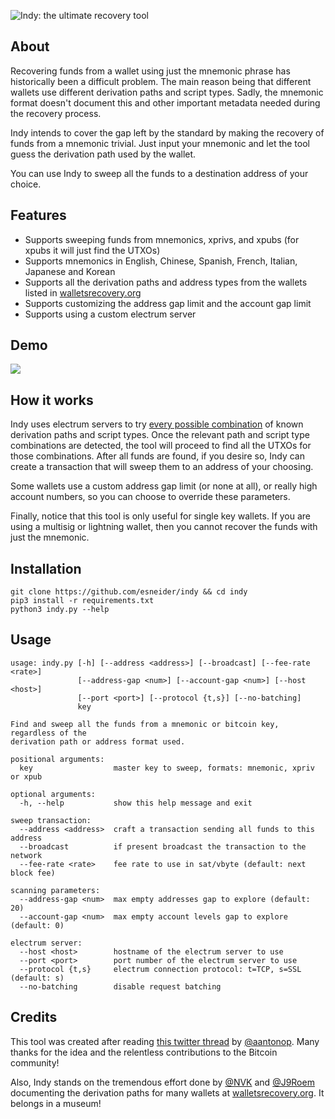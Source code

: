 ![Indy: the ultimate recovery tool](readme/header.png)

## About

Recovering funds from a wallet using just the mnemonic phrase has historically been a difficult problem. The main reason being that different wallets use different derivation paths and script types. Sadly, the mnemonic format doesn't document this and other important metadata needed during the recovery process.

Indy intends to cover the gap left by the standard by making the recovery of funds from a mnemonic trivial. Just input your mnemonic and let the tool guess the derivation path used by the wallet.

You can use Indy to sweep all the funds to a destination address of your choice.

## Features

* Supports sweeping funds from mnemonics, xprivs, and xpubs (for xpubs it will just find the UTXOs)
* Supports mnemonics in English, Chinese, Spanish, French, Italian, Japanese and Korean
* Supports all the derivation paths and address types from the wallets listed in [walletsrecovery.org](https://walletsrecovery.org/)
* Supports customizing the address gap limit and the account gap limit
* Supports using a custom electrum server

## Demo

![](readme/demo.gif)

## How it works

Indy uses electrum servers to try [every possible combination](https://github.com/esneider/indy/blob/master/descriptors.py#L10) of known derivation paths and script types. Once the relevant path and script type combinations are detected, the tool will proceed to find all the UTXOs for those combinations. After all funds are found, if you desire so, Indy can create a transaction that will sweep them to an address of your choosing.

Some wallets use a custom address gap limit (or none at all), or really high account numbers, so you can choose to override these parameters.

Finally, notice that this tool is only useful for single key wallets. If you are using a multisig or lightning wallet, then you cannot recover the funds with just the mnemonic.

## Installation
```
git clone https://github.com/esneider/indy && cd indy
pip3 install -r requirements.txt
python3 indy.py --help
```

## Usage

```
usage: indy.py [-h] [--address <address>] [--broadcast] [--fee-rate <rate>]
               [--address-gap <num>] [--account-gap <num>] [--host <host>]
               [--port <port>] [--protocol {t,s}] [--no-batching]
               key

Find and sweep all the funds from a mnemonic or bitcoin key, regardless of the
derivation path or address format used.

positional arguments:
  key                  master key to sweep, formats: mnemonic, xpriv or xpub

optional arguments:
  -h, --help           show this help message and exit

sweep transaction:
  --address <address>  craft a transaction sending all funds to this address
  --broadcast          if present broadcast the transaction to the network
  --fee-rate <rate>    fee rate to use in sat/vbyte (default: next block fee)

scanning parameters:
  --address-gap <num>  max empty addresses gap to explore (default: 20)
  --account-gap <num>  max empty account levels gap to explore (default: 0)

electrum server:
  --host <host>        hostname of the electrum server to use
  --port <port>        port number of the electrum server to use
  --protocol {t,s}     electrum connection protocol: t=TCP, s=SSL (default: s)
  --no-batching        disable request batching
```

## Credits

This tool was created after reading [this twitter thread](https://twitter.com/aantonop/status/1259478489427775491) by [@aantonop](https://twitter.com/aantonop). Many thanks for the idea and the relentless contributions to the Bitcoin community!

Also, Indy stands on the tremendous effort done by [@NVK](https://twitter.com/NVK) and [@J9Roem](https://twitter.com/J9Roem) documenting the derivation paths for many wallets at [walletsrecovery.org](https://walletsrecovery.org/). It belongs in a museum!
